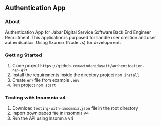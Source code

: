 ## Authentication App

### About

Authentication App for Jabar Digital Service Software Back End Engineer Recruitment. This application is purposed for handle user creation and user authentication. Using Express (Node Js) for development.

### Getting Started

1. Clone project `https://github.com/windahidayatt/authentication-app.git`
2. Install the requirements inside the directory project `npm install`
3. Create `env` file from example `.env`
4. Run project `npm start`

### Testing with Insomnia v4

1. Download `testing-with-insomnia.json` file in the root directory
2. Import downloaded file in Insomnia v4
3. Run the API using Insomnia v4
